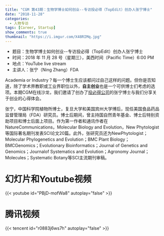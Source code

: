 ```yaml
---
title: "CGM 第43期：生物学博士如何创业--专访投必得（TopEdit）创办人张宁博士"
date: "2018-11-28"
categories:
  - 人物专访
tags: [Career, Startup]
show_comments: true
thumbnail: "https://i.imgur.com/X48RIMq.jpg"
---
```



- 题目：生物学博士如何创业--专访投必得（TopEdit）创办人张宁博士
- 时间：2018 年 11 月 28 号（星期三），美西时间（Pacific Time）6:00 PM
- 地点：YouTube live stream 
- 主讲人：张宁（Ning Zhang）FDA

Academia or Industry？每一个博士生应该都问过自己这样的问题。但你是否知道，除了学术界教职或工业界职位以外，**自主创业**也是一个可供博士们考虑的选项。本期CGM在线沙龙，我们邀请了创办了[投必得公司](http://www.topedit.cn/Home/Article/view/cid/1.html)的张宁博士与我们分享关于创业的心得体会。

张宁，中国科学院植物所博士，复旦大学和美国宾州大学博后，现任美国食品药品监督管理局（FDA）研究员。博士后期间，曾主持国自然青年基金、博士后特别资助项目和博士后面上项目。作为第一作者和通讯作者在NatureCommunications，Molecular Biology and Evolution，New Phytologist等国际著名期刊发表SCI论文20篇。此外，张研究员还为NewPhytologist；Molecular Phylogenetics and Evolution；BMC Plant Biology；BMCGenomics；Evolutionary Bioinformatics；Journal of Genetics and Genomics；Journalof Systematics and Evolution；Agronomy Journal；Molecules；Systematic Botany等SCI主流期刊审稿。

# 幻灯片和Youtube视频

{{< youtube id="PBjD-mofWa8" autoplay="false" >}}

# 腾讯视频

{{< tencent id="r0883j6ws7h" autoplay="false" >}}

